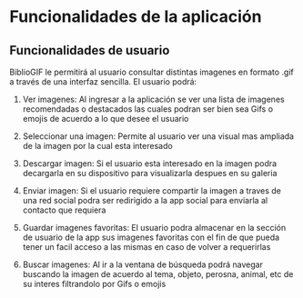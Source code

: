 # Funcionalidades de la aplicación

## Funcionalidades de usuario

BiblioGIF le permitirá al usuario consultar distintas imagenes en formato .gif a través
de una interfaz sencilla. El usuario podrá:

1. Ver imagenes: Al ingresar a la aplicación se ver una lista de imagenes recomendadas o destacados las cuales podran ser bien sea Gifs o emojis de acuerdo a lo que desee el usuario

2. Seleccionar una imagen: Permite al usuario ver una visual mas ampliada de la imagen por la cual esta interesado

3. Descargar imagen: Si el usuario esta interesado en la imagen podra decargarla en su dispositivo para visualizarla despues en su galeria

4. Enviar imagen: Si el usuario requiere compartir la imagen a traves de una red social podra ser redirigido a la app social para enviarla al contacto que requiera

5. Guardar imagenes favoritas: El usuario podra almacenar en la sección de usuario de la app sus imagenes favoritas con el fin de que pueda tener un facil acceso a las mismas en caso de volver a requerirlas

6. Buscar imagenes: Al ir a la ventana de búsqueda podrá navegar buscando la imagen de acuerdo al tema, objeto, perosna, animal, etc de su interes filtrandolo por Gifs o emojis

